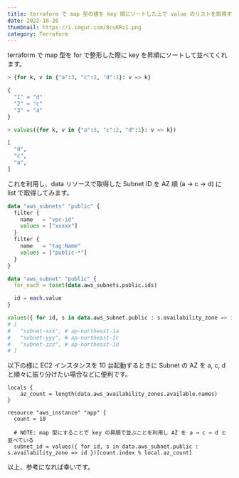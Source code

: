```yaml
---
title: terraform で map 型の値を key 順にソートした上で value のリストを取得する
date: 2022-10-26
thumbnail: https://i.imgur.com/8cuKRz1.png
category: Terraform
---
```


terraform で map 型を for で整形した際に key を昇順にソートして並べてくれます。

```terraform
> {for k, v in {"a":3, "c":2, "d":1}: v => k}

{
  "1" = "d"
  "2" = "c"
  "3" = "a"
}

> values({for k, v in {"a":3, "c":2, "d":1}: v => k})

[
  "d",
  "c",
  "a",
]
```

これを利用し、data リソースで取得した Subnet ID を AZ 順 (a → c → d) に list で取得してみます。

```terraform
data "aws_subnets" "public" {
  filter {
    name   = "vpc-id"
    values = ["xxxxx"]
  }
  filter {
    name   = "tag:Name"
    values = ["public-*"]
  }
}

data "aws_subnet" "public" {
  for_each = toset(data.aws_subnets.public.ids)

  id = each.value
}

values({ for id, s in data.aws_subnet.public : s.availability_zone => id })
# [
#   "subnet-xxx", # ap-northeast-1a
#   "subnet-yyy", # ap-northeast-1c
#   "subnet-zzz", # ap-northeast-1d
# ]
```

以下の様に EC2 インスタンスを 10 台起動するときに Subnet の AZ を a, c, d と順々に振り分けたい場合などに便利です。

```
locals {
    az_count = length(data.aws_availability_zones.available.names)
}

resource "aws_instance" "app" {
  count = 10

  # NOTE: map 型にすることで key の昇順で並ぶことを利用し AZ を a → c → d と並べている
  subnet_id = values({ for id, s in data.aws_subnet.public : s.availability_zone => id })[count.index % local.az_count]
```

以上、参考になれば幸いです。
